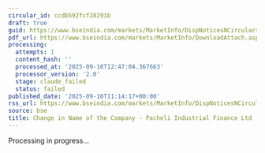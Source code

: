 ```yaml
---
circular_id: ccdb592fcf28291b
draft: true
guid: https://www.bseindia.com/markets/MarketInfo/DispNoticesNCirculars.aspx?Noticeid={E71066D3-72EE-4074-A834-35281FE8531A}&noticeno=20250916-34&dt=09/16/2025&icount=34&totcount=62&flag=0
pdf_url: https://www.bseindia.com/markets/MarketInfo/DownloadAttach.aspx?id=20250916-34&attachedId=a7e011b8-cbb6-4fec-8c57-fbdb7e14bf15
processing:
  attempts: 1
  content_hash: ''
  processed_at: '2025-09-16T12:47:04.367663'
  processor_version: '2.0'
  stage: claude_failed
  status: failed
published_date: '2025-09-16T11:14:17+00:00'
rss_url: https://www.bseindia.com/markets/MarketInfo/DispNoticesNCirculars.aspx?Noticeid={E71066D3-72EE-4074-A834-35281FE8531A}&noticeno=20250916-34&dt=09/16/2025&icount=34&totcount=62&flag=0
source: bse
title: Change in Name of the Company - Pacheli Industrial Finance Ltd
---
```


Processing in progress...